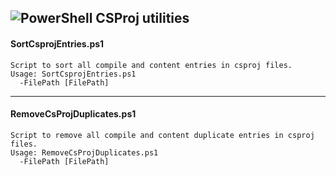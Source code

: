 ## ![PowerShell](https://i-technet.sec.s-msft.com/en-us/Powershell/ux/library/dn966235.Powershell_32.png?Segments=http%3a%2f%2ftechnet.microsoft.com%2flibrary&isLibrary=true&OverwriteHostBase=https%3a%2f%2fmsdn.microsoft.com%2f&isMtpsRequest=true&ThemeBranding=Powershell&HideProfileLink=false&HideProfileText=false) CSProj utilities

#### SortCsprojEntries.ps1
```
Script to sort all compile and content entries in csproj files.
Usage: SortCsprojEntries.ps1
  -FilePath [FilePath]
```

---

#### RemoveCsProjDuplicates.ps1
```
Script to remove all compile and content duplicate entries in csproj files.
Usage: RemoveCsProjDuplicates.ps1
  -FilePath [FilePath]
```
